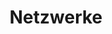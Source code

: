 ---
title: Netzwerke
lang: de
permalink: /optimist/networking/
has_children: true
nav_order: 2000
---